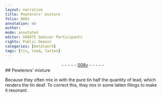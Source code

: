 ```yaml
---
layout: narrative
title: Pewterers' mixture
folio: 008v
annotation: no
author:
mode: annotated
editor: GR8975 Seminar Participants
rights: Public Domain
categories: [metalwork]
tags: [tin, lead, latten]
---
```


 <div class="folio" align="center">- - - - - <a href="http://gallica.bnf.fr/ark:/12148/btv1b10500001g/f22.image" target="_blank">008v</a> - - - - - </div> 
## <span class="profession">Pewterers</span>' mixture

 
 <span class="activity"></span> Because they often mix in with the <span class="material_format">pure <span class="material">tin</span></span> <span class="unit">half</span> the quantity of <span class="material">lead</span>, which renders the <span class="material">tin</span> deaf. To correct this, they mix in some <span class="material_format"><span class="material">latten</span> filings</span> to make it resonant. 
 